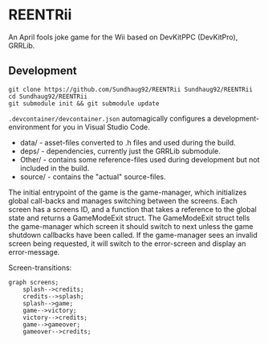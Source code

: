 # REENTRii

An April fools joke game for the Wii based on DevKitPPC (DevKitPro), GRRLib.

## Development

```
git clone https://github.com/Sundhaug92/REENTRii Sundhaug92/REENTRii
cd Sundhaug92/REENTRii
git submodule init && git submodule update
```

`.devcontainer/devcontainer.json` automagically configures a development-environment for you in Visual Studio Code. 

- data/ - asset-files converted to .h files and used during the build.
- deps/ - dependencies, currently just the GRRLib submodule.
- Other/ - contains some reference-files used during development but not included in the build.
- source/ - contains the "actual" source-files.


The initial entrypoint of the game is the game-manager, which initializes global call-backs and manages switching between the screens.
Each screen has a screens ID, and a function that takes a reference to the global state and returns a GameModeExit struct.
The GameModeExit struct tells the game-manager which screen it should switch to next unless the game shutdown callbacks have been called.
If the game-manager sees an invalid screen being requested, it will switch to the error-screen and display an error-message.

Screen-transitions:

```mermaid
graph screens;
    splash-->credits;
    credits-->splash;
    splash-->game;
    game-->victory;
    victory-->credits;
    game-->gameover;
    gameover-->credits;
```